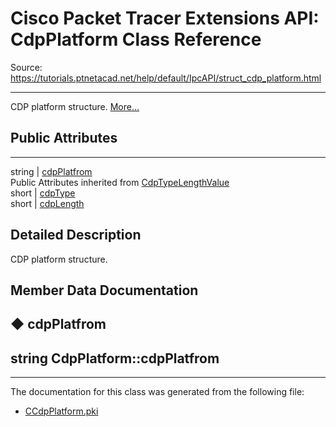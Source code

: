 # Cisco Packet Tracer Extensions API: CdpPlatform Class Reference

Source: https://tutorials.ptnetacad.net/help/default/IpcAPI/struct_cdp_platform.html

---

CDP platform structure. [More...](struct_cdp_platform.html#details)

##  Public Attributes  
  
---  
string | [cdpPlatfrom](struct_cdp_platform.html#abde0d463b3e9937e2f168d8512429219)  
Public Attributes inherited from [CdpTypeLengthValue](struct_cdp_type_length_value.html)  
short | [cdpType](struct_cdp_type_length_value.html#ae75bf0f347d03d77631fd1071fd220f4)  
short | [cdpLength](struct_cdp_type_length_value.html#a34f72e72699cee26798efff0418ed518)  
  
## Detailed Description

CDP platform structure. 

## Member Data Documentation

## ◆ cdpPlatfrom

string CdpPlatform::cdpPlatfrom  
---  
  
* * *

The documentation for this class was generated from the following file:

  * [CCdpPlatform.pki](_c_cdp_platform_8pki.html)



